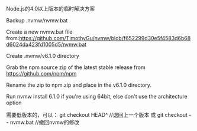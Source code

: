 Node.js的4.0以上版本的临时解决方案

Backup .nvmw/nvmw.bat

Create a new nvmw.bat file from:https://github.com/TimothyGu/nvmw/blob/f652299d30e5f4583d6b68d6024da423fd1005d5/nvmw.bat

Create .nvmw/v6.1.0 directory

Grab the npm source zip of the latest stable release from https://github.com/npm/npm

Rename the zip to npm.zip and place in the v6.1.0 directory.

Run nvmw install 6.1.0 if you're using 64bit, else don't use the architecture option

需要低版本的，可以：
   git checkout HEAD^  //退回上一个版本
或
   git checkout -- nvmw.bat //撤回nvmw的修改
